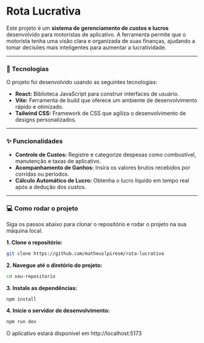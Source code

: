 # Rota Lucrativa

Este projeto é um **sistema de gerenciamento de custos e lucros** desenvolvido para motoristas de aplicativo. A ferramenta permite que o motorista tenha uma visão clara e organizada de suas finanças, ajudando a tomar decisões mais inteligentes para aumentar a lucratividade.

---

### 🚀 Tecnologias

O projeto foi desenvolvido usando as seguintes tecnologias:

* **React:** Biblioteca JavaScript para construir interfaces de usuário.
* **Vite:** Ferramenta de build que oferece um ambiente de desenvolvimento rápido e otimizado.
* **Tailwind CSS:** Framework de CSS que agiliza o desenvolvimento de designs personalizados.

---

### ✨ Funcionalidades

* **Controle de Custos:** Registre e categorize despesas como combustível, manutenção e taxas de aplicativo.
* **Acompanhamento de Ganhos:** Insira os valores brutos recebidos por corridas ou períodos.
* **Cálculo Automático de Lucro:** Obtenha o lucro líquido em tempo real após a dedução dos custos.

---

### 💻 Como rodar o projeto

Siga os passos abaixo para clonar o repositório e rodar o projeto na sua máquina local.

**1. Clone o repositório:**
```bash
git clone https://github.com/matheuslpiresm/rota-lucrativa
```

**2. Navegue até o diretório do projeto:**
```bash
cd seu-repositorio
```

**3. Instale as dependências:**
```bash
npm install
```

**4. Inicie o servidor de desenvolvimento:**
```bash
npm run dev
```

O aplicativo estará disponível em http://localhost:5173




